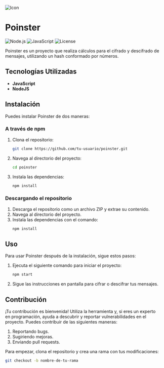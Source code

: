 ![Icon](https://images-wixmp-ed30a86b8c4ca887773594c2.wixmp.com/f/a4d8e693-ccac-4e7a-905a-f5a43de6a71c/dhr6cdl-48ad8bd3-9e8c-4723-9287-6c394134c3d4.png?token=eyJ0eXAiOiJKV1QiLCJhbGciOiJIUzI1NiJ9.eyJzdWIiOiJ1cm46YXBwOjdlMGQxODg5ODIyNjQzNzNhNWYwZDQxNWVhMGQyNmUwIiwiaXNzIjoidXJuOmFwcDo3ZTBkMTg4OTgyMjY0MzczYTVmMGQ0MTVlYTBkMjZlMCIsIm9iaiI6W1t7InBhdGgiOiJcL2ZcL2E0ZDhlNjkzLWNjYWMtNGU3YS05MDVhLWY1YTQzZGU2YTcxY1wvZGhyNmNkbC00OGFkOGJkMy05ZThjLTQ3MjMtOTI4Ny02YzM5NDEzNGMzZDQucG5nIn1dXSwiYXVkIjpbInVybjpzZXJ2aWNlOmZpbGUuZG93bmxvYWQiXX0.w5xRp95tdQADn7pa2w4SxNDpjQGWwlYmmfRDiVAb7VE)

# Poinster

![Node.js](https://img.shields.io/badge/Node.js-v14.17.0-blue)
![JavaScript](https://img.shields.io/badge/JavaScript-ES6+-yellow)
![License](https://img.shields.io/badge/License-MIT-green)

Poinster es un proyecto que realiza cálculos para el cifrado y descifrado de mensajes, utilizando un hash conformado por números.

## Tecnologías Utilizadas

- **JavaScript**
- **NodeJS**

## Instalación

Puedes instalar Poinster de dos maneras:

### A través de npm

1. Clona el repositorio:
    ```bash
    git clone https://github.com/tu-usuario/poinster.git
    ```

2. Navega al directorio del proyecto:
    ```bash
    cd poinster
    ```

3. Instala las dependencias:
    ```bash
    npm install
    ```

### Descargando el repositorio

1. Descarga el repositorio como un archivo ZIP y extrae su contenido.
2. Navega al directorio del proyecto.
3. Instala las dependencias con el comando:
    ```bash
    npm install
    ```

## Uso

Para usar Poinster después de la instalación, sigue estos pasos:

1. Ejecuta el siguiente comando para iniciar el proyecto:
    ```bash
    npm start
    ```

2. Sigue las instrucciones en pantalla para cifrar o descifrar tus mensajes.

## Contribución

¡Tu contribución es bienvenida! Utiliza la herramienta y, si eres un experto en programación, ayuda a descubrir y reportar vulnerabilidades en el proyecto. Puedes contribuir de las siguientes maneras:

1. Reportando bugs.
2. Sugiriendo mejoras.
3. Enviando pull requests.

Para empezar, clona el repositorio y crea una rama con tus modificaciones:
```bash
git checkout -b nombre-de-tu-rama
